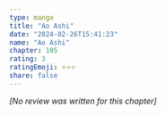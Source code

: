 ```yaml
---
type: manga
title: "Ao Ashi"
date: "2024-02-26T15:41:23"
name: "Ao Ashi"
chapter: 105
rating: 3
ratingEmoji: ⭐️⭐️⭐️
share: false
---
```


_[No review was written for this chapter]_
